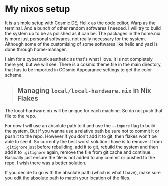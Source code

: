 # My nixos setup

It is a simple  setup with Cosmic DE, Helix as the code editor, Warp as the terminal. And a bunch of other random softwares I needed. I will try to build the system up to be as polished as it can be. The packages in the home.nix is more just personal softwares, not really necessary for the system. Although some of the customising of some softwares like helic and yazi is done through home-manager.

I aim for a cyberpunk aesthetic as that's what I love. It is not completely there yet, but we will see.
There is a cosmic theme file in the main directory, that has to be imported in COsmic Appearance settings to get the color scheme.

> ## Managing `local/local-hardware.nix` in Nix Flakes

 The local-hardware.nix will be unique for each machine. So do not push that file to the repo.

For now I will use an absolute path to it and use the `--impure` flag to build the system. But if you wanna use a relative path be sure not to commit it or push it to the repo.
 However if you don't add it to git, then flakes won't be able to see it. So currently the best worst solution I have is to remove it from `.gitignore` just before rebuilding, add it to git, rebuild the system and then add it to `.gitignore` again, remove the file from git cache and continue. Basically just ensure the file is not added to any commit or pushed to the repo.
I wish there was a better solution.

If you decide to go with the absolute path (which is what I have), make sure you edit the absolute path to match your location of the files.
